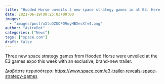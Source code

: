 ```yaml
---
title: "Hooded Horse unveils 3 new space strategy games in at E3. Here's their 1st trailer."
date: 2021-06-19T00:25:03+00:00
images:
  - "images/post/uXtuQZUQPD9wyHBXesXfv4.png"
author: "AstroBot"
categories: ["News"]
tags: ["space.com"]
draft: false
---
```


Three new space strategy games from Hooded Horse were unveiled at the E3 games expo this week with an exclusive, brand-new trailer. 

Διαβάστε περισσότερα: https://www.space.com/e3-trailer-reveals-space-strategy-games
